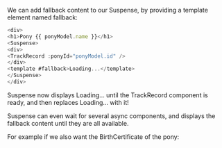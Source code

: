 We can add fallback content to our Suspense, by providing a template element named fallback:

```js
<div>
<h1>Pony {{ ponyModel.name }}</h1>
<Suspense>
<div>
<TrackRecord :ponyId="ponyModel.id" />
</div>
<template #fallback>Loading...</template>
</Suspense>
</div>
```

Suspense now displays Loading… until the TrackRecord component is ready, and then replaces Loading… with it!

Suspense can even wait for several async components, and displays the fallback content until they are all available.

For example if we also want the BirthCertificate of the pony:

